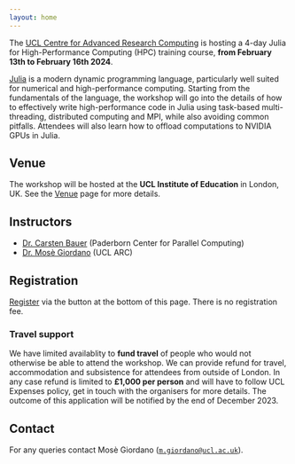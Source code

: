 ```yaml
---
layout: home
---
```


The [UCL Centre for Advanced Research
Computing](https://www.ucl.ac.uk/advanced-research-computing) is hosting a 4-day
Julia for High-Performance Computing (HPC) training course, **from February 13th
to February 16th 2024**.

[Julia](https://julialang.org/) is a modern dynamic programming language,
particularly well suited for numerical and high-performance computing.  Starting
from the fundamentals of the language, the workshop will go into the details of
how to effectively write high-performance code in Julia using task-based
multi-threading, distributed computing and MPI, while also avoiding common
pitfalls.  Attendees will also learn how to offload computations to NVIDIA GPUs
in Julia.

## Venue

The workshop will be hosted at the **UCL Institute of Education** in London, UK.
See the [Venue](venue) page for more details.

## Instructors

* [Dr. Carsten Bauer](instructors/carsten-bauer/) (Paderborn Center for Parallel Computing)
* [Dr. Mosè Giordano](instructors/mose-giordano/) (UCL ARC)

## Registration

[Register](https://app.tickettailor.com/events/uclarc/1086021/r/ws) via the button at the bottom of
this page.  There is no registration fee.

### Travel support

We have limited availablity to **fund travel** of people who would not otherwise
be able to attend the workshop.  We can provide refund for travel, accommodation
and subsistence for attendees from outside of London.  In any case refund is
limited to **£1,000 per person** and will have to follow UCL Expenses policy,
get in touch with the organisers for more details.  The outcome of this
application will be notified by the end of December 2023.

## Contact

For any queries contact Mosè Giordano ([`m.giordano@ucl.ac.uk`](mailto:m.giordano@ucl.ac.uk)).
